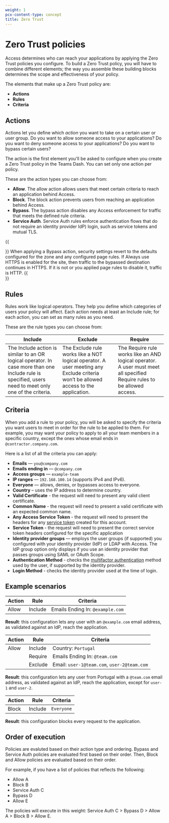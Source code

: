 ```yaml
---
weight: 1
pcx-content-type: concept
title: Zero Trust
---
```


# Zero Trust policies

Access determines who can reach your applications by applying the Zero Trust policies you configure. To build a Zero Trust policy, you will have to combine different elements; the way you assemble these building blocks determines the scope and effectiveness of your policy.

The elements that make up a Zero Trust policy are:

- **Actions**
- **Rules**
- **Criteria**

## Actions

Actions let you define which _action_ you want to take on a certain user or user group. Do you want to allow someone access to your applications? Do you want to deny someone access to your applications? Do you want to bypass certain users?

The action is the first element you'll be asked to configure when you create a Zero Trust policy in the Teams Dash. You can set only one action per policy.

These are the action types you can choose from:

- **Allow**.
   The allow action allows users that meet certain criteria to reach an application behind Access.
- **Block**.
   The block action prevents users from reaching an application behind Access.
- **Bypass**.
   The bypass action disables any Access enforcement for traffic that meets the defined rule criteria.
- **Service Auth**.
   Service Auth rules enforce authentication flows that do not require an identity provider IdP) login, such as service tokens and mutual TLS.

{{<Aside type="note">}}
When applying a Bypass action, security settings revert to the defaults configured for the zone and any configured page rules. If Always use HTTPS is enabled for the site, then traffic to the bypassed destination continues in HTTPS. If it is not or you applied page rules to disable it, traffic is HTTP.
{{</Aside>}}

## Rules

Rules work like logical operators. They help you define which categories of users your policy will affect. Each action needs at least an Include rule; for each action, you can set as many rules as you need.

These are the rule types you can choose from:

| Include                                                                                                                                                | Exclude                                                                                                                             | Require                                                                                                                 |
| ------------------------------------------------------------------------------------------------------------------------------------------------------ | ----------------------------------------------------------------------------------------------------------------------------------- | ----------------------------------------------------------------------------------------------------------------------- |
| The Include action is similar to an OR logical operator. In case more than one Include rule is specified, users need to meet only one of the criteria. | The Exclude rule works like a NOT logical operator. A user meeting any Exclude criteria won’t be allowed access to the application. | The Require rule works like an AND logical operator. A user must meet all specified Require rules to be allowed access. |

## Criteria

When you add a rule to your policy, you will be asked to specify the criteria you want users to meet in order for the rule to be applied to them. For example, you may want your policy to apply to all your team members in a specific country, except the ones whose email ends in `@contractor.company.com`.

Here is a list of all the criteria you can apply:

- **Emails** — `you@company.com`
- **Emails ending in** — `@company.com`
- **Access groups** — `example-team`
- **IP ranges** — `192.168.100.14` (supports IPv4 and IPv6).
- **Everyone** — allows, denies, or bypasses access to everyone.
- **Country** – uses the IP address to determine country.
- **Valid Certificate** - the request will need to present any valid client certificate.
- **Common Name** - the request will need to present a valid certificate with an expected common name.
- **Any Access Service Token** - the request will need to present the headers for any [service token](/identity/service-auth/service-tokens) created for this account.
- **Service Token** - the request will need to present the correct service token headers configured for the specific application
- **Identity provider groups** — employs the user groups (if supported) you configured with your identity provider (IdP) or LDAP with Access. The IdP group option only displays if you use an identity provider that passes groups using SAML or OAuth Scope.
- **Authentication Method** - checks the [multifactor authentication](/policies/zero-trust/mfa-requirements) method used by the user, if supported by the identity provider.
- **Login Method** - checks the identity provider used at the time of login.

## Example scenarios

| Action | Rule    | Criteria                         |
| ------ | ------- | -------------------------------- |
| Allow  | Include | Emails Ending In: `@example.com` |

**Result**: this configuration lets any user with an `@example.com` email address, as validated against an IdP, reach the application.

| Action | Rule    | Criteria                                    |
| ------ | ------- | ------------------------------------------- |
| Allow  | Include | Country: `Portugal`                         |
|        | Require | Emails Ending In: `@team.com`               |
|        | Exclude | Email: `user-1@team.com`, `user-2@team.com` |

**Result**: this configuration lets any user from Portugal with a `@team.com` email address, as validated against an IdP, reach the application, except for `user-1` and `user-2`.

| Action | Rule    | Criteria   |
| ------ | ------- | ---------- |
| Block  | Include | `Everyone` |

**Result**: this configuration blocks every request to the application.

## Order of execution

Policies are evaluted based on their action type and ordering. Bypass and Service Auth policies are evaluated first based on their order. Then, Block and Allow policies are evaluated based on their order.

For example, if you have a list of policies that reflects the following:

- Allow A
- Block B
- Service Auth C
- Bypass D
- Allow E

The policies will execute in this weight: Service Auth C > Bypass D > Allow A > Block B > Allow E.
